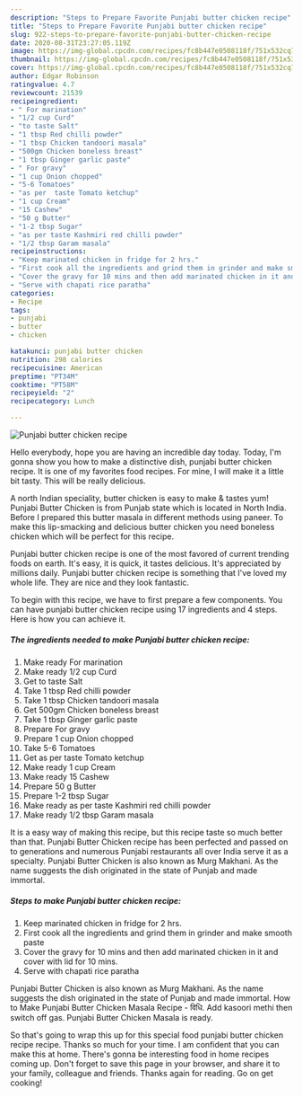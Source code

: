 ```yaml
---
description: "Steps to Prepare Favorite Punjabi butter chicken recipe"
title: "Steps to Prepare Favorite Punjabi butter chicken recipe"
slug: 922-steps-to-prepare-favorite-punjabi-butter-chicken-recipe
date: 2020-08-31T23:27:05.119Z
image: https://img-global.cpcdn.com/recipes/fc8b447e0508118f/751x532cq70/punjabi-butter-chicken-recipe-recipe-main-photo.jpg
thumbnail: https://img-global.cpcdn.com/recipes/fc8b447e0508118f/751x532cq70/punjabi-butter-chicken-recipe-recipe-main-photo.jpg
cover: https://img-global.cpcdn.com/recipes/fc8b447e0508118f/751x532cq70/punjabi-butter-chicken-recipe-recipe-main-photo.jpg
author: Edgar Robinson
ratingvalue: 4.7
reviewcount: 21539
recipeingredient:
- " For marination"
- "1/2 cup Curd"
- "to taste Salt"
- "1 tbsp Red chilli powder"
- "1 tbsp Chicken tandoori masala"
- "500gm Chicken boneless breast"
- "1 tbsp Ginger garlic paste"
- " For gravy"
- "1 cup Onion chopped"
- "5-6 Tomatoes"
- "as per  taste Tomato ketchup"
- "1 cup Cream"
- "15 Cashew"
- "50 g Butter"
- "1-2 tbsp Sugar"
- "as per taste Kashmiri red chilli powder"
- "1/2 tbsp Garam masala"
recipeinstructions:
- "Keep marinated chicken in fridge for 2 hrs."
- "First cook all the ingredients and grind them in grinder and make smooth paste"
- "Cover the gravy for 10 mins and then add marinated chicken in it and cover with lid for 10 mins."
- "Serve with chapati rice paratha"
categories:
- Recipe
tags:
- punjabi
- butter
- chicken

katakunci: punjabi butter chicken 
nutrition: 298 calories
recipecuisine: American
preptime: "PT34M"
cooktime: "PT58M"
recipeyield: "2"
recipecategory: Lunch

---
```



![Punjabi butter chicken recipe](https://img-global.cpcdn.com/recipes/fc8b447e0508118f/751x532cq70/punjabi-butter-chicken-recipe-recipe-main-photo.jpg)

Hello everybody, hope you are having an incredible day today. Today, I'm gonna show you how to make a distinctive dish, punjabi butter chicken recipe. It is one of my favorites food recipes. For mine, I will make it a little bit tasty. This will be really delicious.

A north Indian speciality, butter chicken is easy to make &amp; tastes yum! Punjabi Butter Chicken is from Punjab state which is located in North India. Before I prepared this butter masala in different methods using paneer. To make this lip-smacking and delicious butter chicken you need boneless chicken which will be perfect for this recipe.

Punjabi butter chicken recipe is one of the most favored of current trending foods on earth. It's easy, it is quick, it tastes delicious. It's appreciated by millions daily. Punjabi butter chicken recipe is something that I've loved my whole life. They are nice and they look fantastic.


To begin with this recipe, we have to first prepare a few components. You can have punjabi butter chicken recipe using 17 ingredients and 4 steps. Here is how you can achieve it.

<!--inarticleads1-->

##### The ingredients needed to make Punjabi butter chicken recipe:

1. Make ready  For marination
1. Make ready 1/2 cup Curd
1. Get to taste Salt
1. Take 1 tbsp Red chilli powder
1. Take 1 tbsp Chicken tandoori masala
1. Get 500gm Chicken boneless breast
1. Take 1 tbsp Ginger garlic paste
1. Prepare  For gravy
1. Prepare 1 cup Onion chopped
1. Take 5-6 Tomatoes
1. Get as per  taste Tomato ketchup
1. Make ready 1 cup Cream
1. Make ready 15 Cashew
1. Prepare 50 g Butter
1. Prepare 1-2 tbsp Sugar
1. Make ready as per taste Kashmiri red chilli powder
1. Make ready 1/2 tbsp Garam masala


It is a easy way of making this recipe, but this recipe taste so much better than that. Punjabi Butter Chicken recipe has been perfected and passed on to generations and numerous Punjabi restaurants all over India serve it as a specialty. Punjabi Butter Chicken is also known as Murg Makhani. As the name suggests the dish originated in the state of Punjab and made immortal. 

<!--inarticleads2-->

##### Steps to make Punjabi butter chicken recipe:

1. Keep marinated chicken in fridge for 2 hrs.
1. First cook all the ingredients and grind them in grinder and make smooth paste
1. Cover the gravy for 10 mins and then add marinated chicken in it and cover with lid for 10 mins.
1. Serve with chapati rice paratha


Punjabi Butter Chicken is also known as Murg Makhani. As the name suggests the dish originated in the state of Punjab and made immortal. How to Make Punjabi Butter Chicken Masala Recipe - विधि. Add kasoori methi then switch off gas. Punjabi Butter Chicken Masala is ready. 

So that's going to wrap this up for this special food punjabi butter chicken recipe recipe. Thanks so much for your time. I am confident that you can make this at home. There's gonna be interesting food in home recipes coming up. Don't forget to save this page in your browser, and share it to your family, colleague and friends. Thanks again for reading. Go on get cooking!
